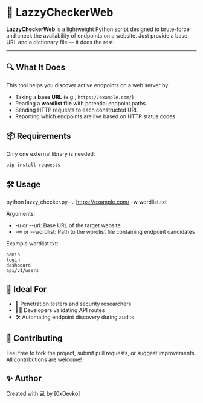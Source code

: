 # 🚀 LazzyCheckerWeb

**LazzyCheckerWeb** is a lightweight Python script designed to brute-force and check the availability of endpoints on a website. Just provide a base URL and a dictionary file — it does the rest.

---

## 🔍 What It Does

This tool helps you discover active endpoints on a web server by:

- Taking a **base URL** (e.g., `https://example.com/`)
- Reading a **wordlist file** with potential endpoint paths
- Sending HTTP requests to each constructed URL
- Reporting which endpoints are live based on HTTP status codes


## 📦 Requirements

Only one external library is needed:

```bash
pip install requests
```


## 🛠️ Usage

python lazzy_checker.py -u https://example.com/ -w wordlist.txt

Arguments:
- -u or --url: Base URL of the target website
- -w or --wordlist: Path to the wordlist file containing endpoint candidates

Example wordlist.txt:

```
admin
login
dashboard
api/v1/users
```


## 🧪 Ideal For

- 🔐 Penetration testers and security researchers
- 🧑‍💻 Developers validating API routes
- 🛠️ Automating endpoint discovery during audits


## 🤝 Contributing
Feel free to fork the project, submit pull requests, or suggest improvements. All contributions are welcome!


## ✨ Author
Created with 💻 by [0xDevko]
